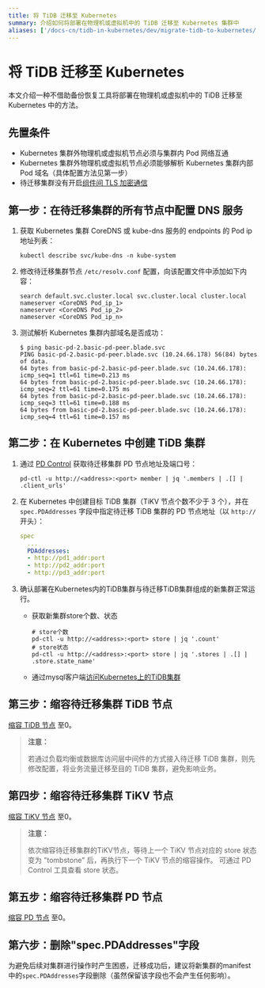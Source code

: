 ```yaml
---
title: 将 TiDB 迁移至 Kubernetes
summary: 介绍如何将部署在物理机或虚拟机中的 TiDB 迁移至 Kubernetes 集群中
aliases: ['/docs-cn/tidb-in-kubernetes/dev/migrate-tidb-to-kubernetes/']
---
```


# 将 TiDB 迁移至 Kubernetes

本文介绍一种不借助备份恢复工具将部署在物理机或虚拟机中的 TiDB 迁移至 Kubernetes 中的方法。

## 先置条件

- Kubernetes 集群外物理机或虚拟机节点必须与集群内 Pod 网络互通
- Kubernetes 集群外物理机或虚拟机节点必须能够解析 Kubernetes 集群内部 Pod 域名（具体配置方法见第一步）
- 待迁移集群没有开启[组件间 TLS 加密通信](https://docs.pingcap.com/zh/tidb/stable/enable-tls-between-components)

## 第一步：在待迁移集群的所有节点中配置 DNS 服务

1. 获取 Kubernetes 集群 CoreDNS 或 kube-dns 服务的 endpoints 的 Pod ip 地址列表：

    ```shell script
    kubectl describe svc/kube-dns -n kube-system
    ```
   
2. 修改待迁移集群节点 `/etc/resolv.conf` 配置，向该配置文件中添加如下内容：

   ```shell script
   search default.svc.cluster.local svc.cluster.local cluster.local  
   nameserver <CoreDNS Pod_ip_1>
   nameserver <CoreDNS Pod_ip_2>
   nameserver <CoreDNS Pod_ip_n>
   ```    
   
3. 测试解析 Kubernetes 集群内部域名是否成功：

    ```shell script
    $ ping basic-pd-2.basic-pd-peer.blade.svc
    PING basic-pd-2.basic-pd-peer.blade.svc (10.24.66.178) 56(84) bytes of data.
    64 bytes from basic-pd-2.basic-pd-peer.blade.svc (10.24.66.178): icmp_seq=1 ttl=61 time=0.213 ms
    64 bytes from basic-pd-2.basic-pd-peer.blade.svc (10.24.66.178): icmp_seq=2 ttl=61 time=0.175 ms
    64 bytes from basic-pd-2.basic-pd-peer.blade.svc (10.24.66.178): icmp_seq=3 ttl=61 time=0.188 ms
    64 bytes from basic-pd-2.basic-pd-peer.blade.svc (10.24.66.178): icmp_seq=4 ttl=61 time=0.157 ms
    ```
   
## 第二步：在 Kubernetes 中创建 TiDB 集群

1. 通过 [PD Control](https://docs.pingcap.com/zh/tidb/stable/pd-control) 获取待迁移集群 PD 节点地址及端口号：

    ```shell script
    pd-ctl -u http://<address>:<port> member | jq '.members | .[] | .client_urls'
    ```

2. 在 Kubernetes 中创建目标 TiDB 集群（TiKV 节点个数不少于 3 个），并在 `spec.PDAddresses` 字段中指定待迁移 TiDB 集群的 PD 节点地址（以 `http://` 开头）：

    ``` yaml
    spec
      ...
      PDAddresses:
      - http://pd1_addr:port
      - http://pd2_addr:port
      - http://pd3_addr:port
    ```
   
3. 确认部署在Kubernetes内的TiDB集群与待迁移TiDB集群组成的新集群正常运行。
    - 获取新集群store个数、状态
    
        ```shell script
        # store个数
        pd-ctl -u http://<address>:<port> store | jq '.count'
        # store状态
        pd-ctl -u http://<address>:<port> store | jq '.stores | .[] | .store.state_name'   
        ```
      
    - 通过mysql客户端[访问Kubernetes上的TiDB集群](https://docs.pingcap.com/zh/tidb-in-kubernetes/stable/access-tidb)

## 第三步：缩容待迁移集群 TiDB 节点

[缩容 TiDB 节点](https://docs.pingcap.com/zh/tidb/stable/scale-tidb-using-ansible#%E7%BC%A9%E5%AE%B9-tidb-%E8%8A%82%E7%82%B9) 至0。

> **注意：**
>
> 若通过负载均衡或数据库访问层中间件的方式接入待迁移 TiDB 集群，则先修改配置，将业务流量迁移至目的 TiDB 集群，避免影响业务。

## 第四步：缩容待迁移集群 TiKV 节点

[缩容 TiKV 节点](https://docs.pingcap.com/zh/tidb/stable/scale-tidb-using-ansible#%E7%BC%A9%E5%AE%B9-tikv-%E8%8A%82%E7%82%B9) 至0。
> **注意：**
>
> 依次缩容待迁移集群的TiKV节点，等待上一个 TiKV 节点对应的 store 状态变为 "tombstone" 后，再执行下一个 TiKV 节点的缩容操作。
> 可通过 PD Control 工具查看 store 状态。

## 第五步：缩容待迁移集群 PD 节点

[缩容 PD 节点](https://docs.pingcap.com/zh/tidb/stable/scale-tidb-using-ansible#%E7%BC%A9%E5%AE%B9-pd-%E8%8A%82%E7%82%B9) 至0。

## 第六步：删除"spec.PDAddresses"字段

为避免后续对集群进行操作时产生困惑，迁移成功后，建议将新集群的manifest中的`spec.PDAddresses`字段删除（虽然保留该字段也不会产生任何影响）。
